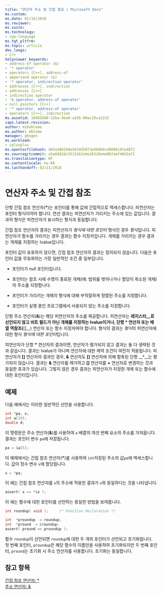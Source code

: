 ```yaml
---
title: "연산자 주소 및 간접 참조 | Microsoft Docs"
ms.custom: 
ms.date: 02/16/2018
ms.reviewer: 
ms.suite: 
ms.technology:
- cpp-language
ms.tgt_pltfrm: 
ms.topic: article
dev_langs:
- C++
helpviewer_keywords:
- address-of operator (&)
- '* operator'
- operators [C++], address-of
- ampersand operator (&)
- '* operator, indirection operator'
- addresses [C++], indirection
- addresses [C++]
- indirection operator
- '& operator, address-of operator'
- null pointers [C++]
- '* operator, address-of operator'
- operators [C++], indirection
ms.assetid: 10d62b00-12ba-4ea9-a2d5-09ac29ca2232
caps.latest.revision: 
author: mikeblome
ms.author: mblome
manager: ghogen
ms.workload:
- cplusplus
ms.openlocfilehash: d65a380194e5634d5873e9b060c49096197e48f2
ms.sourcegitcommit: a5a69d2dc3513261e9e28320e4e067aaf40d2ef2
ms.translationtype: HT
ms.contentlocale: ko-KR
ms.lasthandoff: 02/21/2018
---
```

# <a name="indirection-and-address-of-operators"></a>연산자 주소 및 간접 참조

단항 간접 참조 연산자(__&#42;__)는 포인터를 통해 값에 간접적으로 액세스합니다. 피연산자는 포인터 형식이어야 합니다. 연산 결과는 피연산자가 가리키는 주소에 있는 값입니다. 결과의 형식은 피연산자가 표시하는 형식과 동일합니다.

간접 참조 연산자의 결과는 피연산자가 *형식에 대한 포인터* 형식인 경우 *형식*입니다. 피연산자가 함수를 가리키는 경우 결과는 함수 지정자입니다. 개체를 가리키는 경우 결과는 개체를 지정하는 Ivalue입니다.

포인터 값이 유효하지 않으면, 간접 참조 연산자의 결과는 정의되지 않습니다. 다음은 포인터 값을 무효화하는 가장 일반적인 조건 중 일부입니다.

- 포인터가 null 포인터입니다.

- 포인터는 참조 시에 수명이 종료된 개체(예: 범위를 벗어나거나 할당이 취소된 개체)의 주소를 지정합니다.

- 포인터가 가리키는 개체의 형식에 대해 부적절하게 정렬된 주소를 지정합니다.

- 포인터가 실행 중인 프로그램에서 사용되지 않는 주소를 지정합니다.

단항 주소 연산자(**&**)는 해당 피연산자의 주소를 제공합니다. 피연산자는 __레지스터__로 선언되지 않고 비트 필드가 아닌 개체를 지정하는 lvalue이거나, 단항 __&#42;__ 연산자 또는 배열 역참조(__&#91;&#93;__) 연산자 또는 함수 지정자여야 합니다. 형식의 결과는 *형식*의 피연산자에 대한 형식 *형식에 대한 포인터*입니다.

피연산자가 단항 __&#42;__ 연산자의 결과이면, 연산자가 평가되지 않고 결과는 둘 다 생략된 것과 같습니다. 결과는 lvalue가 아니며 연산자에 대한 제약 조건이 여전히 적용됩니다. 피연산자가 __&#91;&#93;__ 연산자의 결과인 경우, __&__ 연산자도 __&#91;&#93;__ 연산자에 의해 함축된 단항 __&#42;__는 평가되지 않습니다. 결과는 __&__ 연산자를 제거하고 __&#91;&#93;__ 연산자를 __+__ 연산자로 변경하는 것과 동일한 효과가 있습니다. 그렇지 않은 경우 결과는 피연산자가 지정한 개체 또는 함수에 대한 포인터입니다.


## <a name="examples"></a>예제

다음 예에서는 이러한 일반적인 선언을 사용합니다.

```C
int *pa, x;
int a[20];
double d;
```

이 명령문은 주소 연산자(**&**)를 사용하여 `a` 배열의 여섯 번째 요소의 주소를 가져옵니다. 결과는 포인터 변수 `pa`에 저장됩니다.

```C  
pa = &a[5];
```

이 예제에서는 간접 참조 연산자(__&#42;__)를 사용하여 `int`저장된 주소의 값`pa`에 액세스합니다. 값이 정수 변수 `x`에 할당됩니다.

```C
x = *pa;
```

이 예는 간접 참조 연산자를 `x`의 주소에 적용한 결과가 `x`와 동일하다는 것을 나타냅니다.

```C
assert( x == *&x );
```

이 예는 함수에 대한 포인터를 선언하는 동일한 방법을 보여줍니다.

```C
int roundup( void );     /* Function declaration */

int  *proundup  = roundup;
int  *pround  = &roundup;
assert( pround == proundup );
```  

함수 `roundup`이 선언되면 `roundup`에 대한 두 개의 포인터가 선언되고 초기화됩니다. 첫 번째 포인터, `proundup`은 해당 함수의 이름만을 사용하여 초기화되지만 두 번째 포인터, `pround`는 초기화 시 주소 연산자를 사용합니다. 초기화는 동일합니다.

## <a name="see-also"></a>참고 항목

[간접 참조 연산자: &#42;](../cpp/indirection-operator-star.md)  
[주소 연산자: &](../cpp/address-of-operator-amp.md)  
